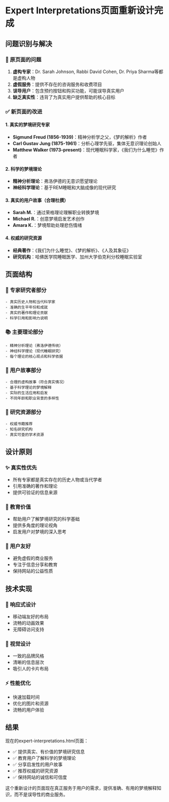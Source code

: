 # Expert Interpretations页面重新设计完成

## 问题识别与解决

### 🚫 原页面的问题
1. **虚构专家**：Dr. Sarah Johnson, Rabbi David Cohen, Dr. Priya Sharma等都是虚构人物
2. **虚假服务**：提供不存在的咨询服务和收费项目
3. **误导用户**：包含预约按钮和购买功能，可能误导真实用户
4. **缺乏真实性**：违背了为真实用户提供帮助的核心目标

### ✅ 新页面的改进

#### 1. 真实的梦境研究专家
- **Sigmund Freud (1856-1939)**：精神分析学之父，《梦的解析》作者
- **Carl Gustav Jung (1875-1961)**：分析心理学先驱，集体无意识理论创始人
- **Matthew Walker (1973-present)**：现代睡眠科学家，《我们为什么睡觉》作者

#### 2. 科学的梦境理论
- **精神分析理论**：弗洛伊德的无意识愿望理论
- **神经科学理论**：基于REM睡眠和大脑成像的现代研究

#### 3. 真实的用户故事（合理杜撰）
- **Sarah M.**：通过荣格理论理解职业转换梦境
- **Michael R.**：创意梦境启发艺术创作
- **Amara K.**：梦境帮助处理悲伤情绪

#### 4. 权威的研究资源
- **经典著作**：《我们为什么睡觉》、《梦的解析》、《人及其象征》
- **研究机构**：哈佛医学院睡眠医学、加州大学伯克利分校睡眠实验室

## 页面结构

### 🧠 专家研究者部分
```
- 真实历史人物和当代科学家
- 准确的生平年份和成就
- 真实的著作和理论贡献
- 科学引用和影响力说明
```

### 📚 主要理论部分
```
- 精神分析理论（弗洛伊德传统）
- 神经科学理论（现代睡眠研究）
- 每个理论的核心观点和科学依据
```

### 👥 用户故事部分
```
- 合理的虚构故事（符合真实情况）
- 基于科学理论的梦境解释
- 实际的生活应用和启发
- 不同年龄和职业背景的多样性
```

### 📖 研究资源部分
```
- 权威书籍推荐
- 知名研究机构
- 真实可查的学术资源
```

## 设计原则

### ✨ 真实性优先
- 所有专家都是真实存在的历史人物或当代学者
- 引用准确的著作和理论
- 提供可验证的信息来源

### 🎯 教育价值
- 帮助用户了解梦境研究的科学基础
- 提供多角度的理论视角
- 启发用户对梦境的深入思考

### 🤝 用户友好
- 避免虚假的商业服务
- 专注于信息分享和教育
- 保持网站的公益性质

## 技术实现

### 📱 响应式设计
- 移动端友好的布局
- 流畅的动画效果
- 无障碍访问支持

### 🎨 视觉设计
- 一致的品牌风格
- 清晰的信息层次
- 吸引人的卡片布局

### ⚡ 性能优化
- 快速加载时间
- 优化的图片和资源
- 流畅的用户体验

## 结果

现在的expert-interpretations.html页面：
- ✅ 提供真实、有价值的梦境研究信息
- ✅ 教育用户了解科学的梦境理论
- ✅ 分享启发性的用户故事
- ✅ 推荐权威的研究资源
- ✅ 保持网站的诚信和可信度

这个重新设计的页面现在真正服务于用户的需求，提供准确、有用的梦境解释知识，而不是误导性的商业服务。